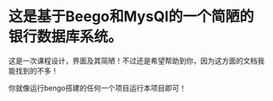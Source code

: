 # 这是基于Beego和MysQl的一个简陋的银行数据库系统。
这是一次课程设计，界面及其简陋！不过还是希望帮助到你，因为这方面的文档我能找到的不多！

你就像运行bengo搭建的任何一个项目运行本项目即可！

